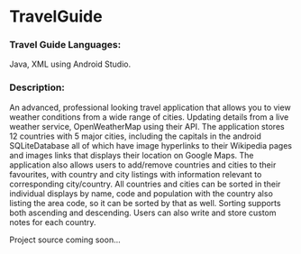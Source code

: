 # TravelGuide
### **Travel Guide Languages:**
Java, XML using Android Studio. 

### **Description:** 
An advanced, professional looking travel application that allows you to view weather conditions from a wide range of cities. Updating details from a live weather service, OpenWeatherMap using their API. The application stores 12 countries with 5 major cities, including the capitals in the android SQLiteDatabase all of which have image hyperlinks to their Wikipedia pages and images links that displays their location on Google Maps. The application also allows users to add/remove countries and cities to their favourites, with country and city listings with information relevant to corresponding city/country. All countries and cities can be sorted in their individual displays by name, code and population with the country also listing the area code, so it can be sorted by that as well. Sorting supports both ascending and descending. Users can also write and store custom notes for each country.


Project source coming soon...
